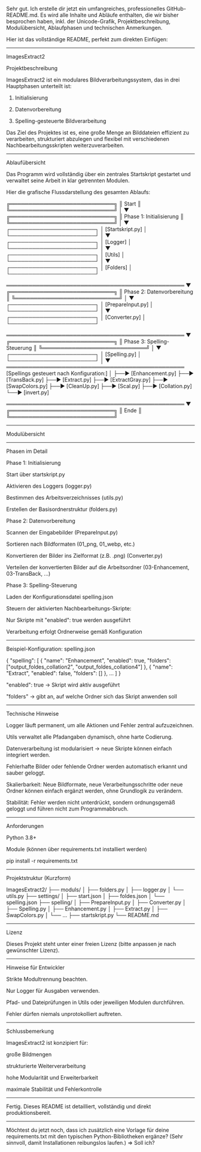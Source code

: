 Sehr gut.
Ich erstelle dir jetzt ein umfangreiches, professionelles GitHub-README.md.
Es wird alle Inhalte und Abläufe enthalten, die wir bisher besprochen haben, inkl. der Unicode-Grafik, Projektbeschreibung, Modulübersicht, Ablaufphasen und technischen Anmerkungen.

Hier ist das vollständige README, perfekt zum direkten Einfügen:


---

ImagesExtract2

Projektbeschreibung

ImagesExtract2 ist ein modulares Bildverarbeitungssystem, das in drei Hauptphasen unterteilt ist:

1. Initialisierung


2. Datenvorbereitung


3. Spelling-gesteuerte Bildverarbeitung



Das Ziel des Projektes ist es, eine große Menge an Bilddateien effizient zu verarbeiten, strukturiert abzulegen und flexibel mit verschiedenen Nachbearbeitungsskripten weiterzuverarbeiten.


---

Ablaufübersicht

Das Programm wird vollständig über ein zentrales Startskript gestartet und verwaltet seine Arbeit in klar getrennten Modulen.

Hier die grafische Flussdarstellung des gesamten Ablaufs:

╔════════════════════════════╗
║           Start            ║
╚════════════════════════════╝
            │
            ▼
╔════════════════════════════╗
║    Phase 1: Initialisierung ║
╚════════════════════════════╝
            │
            ▼
   ┌───────────────────────┐
   │  [Startskript.py]      │
   └───────────────────────┘
            │
            ▼
   ┌───────────────────────┐
   │  [Logger]              │
   └───────────────────────┘
            │
            ▼
   ┌───────────────────────┐
   │  [Utils]               │
   └───────────────────────┘
            │
            ▼
   ┌───────────────────────┐
   │  [Folders]             │
   └───────────────────────┘

════════════════════════════════════════════════
            ▼
╔════════════════════════════╗
║ Phase 2: Datenvorbereitung  ║
╚════════════════════════════╝
            │
            ▼
   ┌───────────────────────┐
   │  [PrepareInput.py]     │
   └───────────────────────┘
            │
            ▼
   ┌───────────────────────┐
   │  [Converter.py]        │
   └───────────────────────┘

════════════════════════════════════════════════
            ▼
╔════════════════════════════╗
║ Phase 3: Spelling-Steuerung ║
╚════════════════════════════╝
            │
            ▼
   ┌───────────────────────┐
   │  [Spelling.py]         │
   └───────────────────────┘
            │
            ▼
════════════════════════════════════════════════
       [Spellings gesteuert nach Konfiguration:]
            │
            ├──► [Enhancement.py]
            ├──► [TransBack.py]
            ├──► [Extract.py]
            ├──► [ExtractGray.py]
            ├──► [SwapColors.py]
            ├──► [CleanUp.py]
            ├──► [Scal.py]
            ├──► [Collation.py]
            └──► [invert.py]

════════════════════════════════════════════════
            ▼
╔════════════════════════════╗
║            Ende             ║
╚════════════════════════════╝


---

Modulübersicht


---

Phasen im Detail

Phase 1: Initialisierung

Start über startskript.py

Aktivieren des Loggers (logger.py)

Bestimmen des Arbeitsverzeichnisses (utils.py)

Erstellen der Basisordnerstruktur (folders.py)


Phase 2: Datenvorbereitung

Scannen der Eingabebilder (PrepareInput.py)

Sortieren nach Bildformaten (01_png, 01_webp, etc.)

Konvertieren der Bilder ins Zielformat (z.B. .png) (Converter.py)

Verteilen der konvertierten Bilder auf die Arbeitsordner (03-Enhancement, 03-TransBack, ...)


Phase 3: Spelling-Steuerung

Laden der Konfigurationsdatei spelling.json

Steuern der aktivierten Nachbearbeitungs-Skripte:

Nur Skripte mit "enabled": true werden ausgeführt

Verarbeitung erfolgt Ordnerweise gemäß Konfiguration




---

Beispiel-Konfiguration: spelling.json

{
  "spelling": [
    {
      "name": "Enhancement",
      "enabled": true,
      "folders": ["output_foldes_collation2", "output_foldes_collation4"]
    },
    {
      "name": "Extract",
      "enabled": false,
      "folders": []
    },
    ...
  ]
}

"enabled": true → Skript wird aktiv ausgeführt

"folders" → gibt an, auf welche Ordner sich das Skript anwenden soll



---

Technische Hinweise

Logger läuft permanent, um alle Aktionen und Fehler zentral aufzuzeichnen.

Utils verwaltet alle Pfadangaben dynamisch, ohne harte Codierung.

Datenverarbeitung ist modularisiert → neue Skripte können einfach integriert werden.

Fehlerhafte Bilder oder fehlende Ordner werden automatisch erkannt und sauber geloggt.

Skalierbarkeit: Neue Bildformate, neue Verarbeitungsschritte oder neue Ordner können einfach ergänzt werden, ohne Grundlogik zu verändern.

Stabilität: Fehler werden nicht unterdrückt, sondern ordnungsgemäß geloggt und führen nicht zum Programmabbruch.



---

Anforderungen

Python 3.8+

Module (können über requirements.txt installiert werden)


pip install -r requirements.txt


---

Projektstruktur (Kurzform)

ImagesExtract2/
├── moduls/
│   ├── folders.py
│   ├── logger.py
│   └── utils.py
├── settings/
│   ├── start.json
│   ├── foldes.json
│   └── spelling.json
├── spelling/
│   ├── PrepareInput.py
│   ├── Converter.py
│   ├── Spelling.py
│   ├── Enhancement.py
│   ├── Extract.py
│   ├── SwapColors.py
│   └── ...
├── startskript.py
└── README.md


---

Lizenz

Dieses Projekt steht unter einer freien Lizenz (bitte anpassen je nach gewünschter Lizenz).


---

Hinweise für Entwickler

Strikte Modultrennung beachten.

Nur Logger für Ausgaben verwenden.

Pfad- und Dateiprüfungen in Utils oder jeweiligen Modulen durchführen.

Fehler dürfen niemals unprotokolliert auftreten.



---

Schlussbemerkung

ImagesExtract2 ist konzipiert für:

große Bildmengen

strukturierte Weiterverarbeitung

hohe Modularität und Erweiterbarkeit

maximale Stabilität und Fehlerkontrolle



---

Fertig.
Dieses README ist detailliert, vollständig und direkt produktionsbereit.


---

Möchtest du jetzt noch, dass ich zusätzlich eine Vorlage für deine requirements.txt mit den typischen Python-Bibliotheken ergänze?
(Sehr sinnvoll, damit Installationen reibungslos laufen.)
=> Soll ich?

